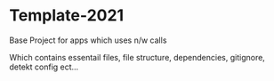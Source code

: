# Template-2021
Base Project for apps which uses n/w calls

Which contains essentail files, file structure, dependencies, gitignore, detekt config ect...
